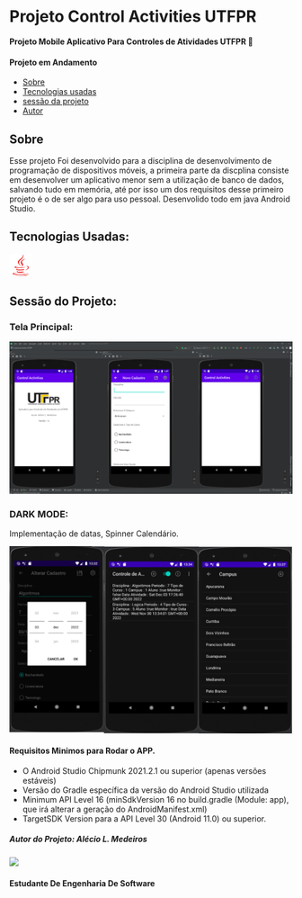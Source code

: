 <h1> Projeto Control Activities UTFPR </h1>
<p><b>Projeto Mobile Aplicativo Para Controles de Atividades UTFPR 🧮</b></p>


<h4> 
	Projeto em Andamento
</h4>

<ul>
 <li><a href="#sobre">Sobre</a></li>
 <li><a href="#tecnologias">Tecnologias usadas</a></li> 
 <li><a href="#sessao">sessão da projeto</a></li>
 <li><a href="#autor">Autor</a></li> 
</ul>

<h2 id="sobre">Sobre</h2>
<p>Esse projeto Foi desenvolvido para a disciplina de desenvolvimento de programação de dispositivos móveis, a primeira parte da discplina consiste em desenvolver um aplicativo menor sem a utilização de banco de dados, salvando tudo em memória, até por isso um dos requisitos desse primeiro projeto é o de ser algo para uso pessoal.
Desenvolido todo em java Android Studio.</p>	

<h2 id="tecnologias">Tecnologias Usadas:</h2>

<p>
  <img src="https://github.com/devicons/devicon/blob/master/icons/java/java-plain.svg" alt="VSCode" width="40" height="40"/><img                                       </p>

<h2 id="sessao">Sessão do Projeto:</h2>

<h3>Tela Principal:</h3>


![Começo](https://github.com/AlexDeSaran/ControlActivitiesUTFPR/blob/main/print.png)

<p>
<h3>DARK MODE:</h3>
Implementação de datas, Spinner Calendário.
</p>

![Começo](https://github.com/AlexDeSaran/ControlActivitiesUTFPR/blob/main/dark.png)

 <h4> Requisitos Minimos para Rodar o APP.</h4>

<ul>
 <li> O Android Studio Chipmunk 2021.2.1 ou superior (apenas versões estáveis)</li>
 <li> Versão do Gradle específica da versão do Android Studio utilizada</li> 
 <li> Minimum API Level 16 (minSdkVersion 16 no build.gradle (Module: app), que irá alterar a geração do AndroidManifest.xml)</li>
 <li> TargetSDK Version para a API Level 30 (Android 11.0) ou superior.</li> 
</ul>



##### Autor do Projeto: Alécio L. Medeiros

<p> 
  <a href="https://www.linkedin.com/in/alex-leandro-medeiros-5b68741a3/">
    <img src="https://img.shields.io/badge/LinkedIn-0077B5?style=for-the-badge&logo=linkedin&logoColor=white" />
  </a> 
  
  </a>   
  </a>   
</p>

#### Estudante De Engenharia De Software
 
